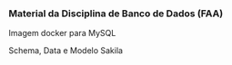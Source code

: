 ### Material da Disciplina de Banco de Dados (FAA)


Imagem docker para MySQL

Schema, Data e Modelo Sakila
